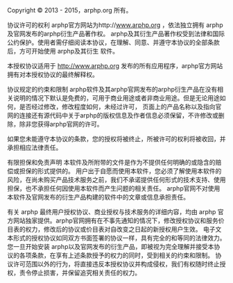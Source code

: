 Copyright © 2013 - 2015，arphp.org 所有。

协议许可的权利
arphp官方网站为http://www.arphp.org ，依法独立拥有 arphp 及官网发布的arphp衍生产品著作权。 arphp及其衍生产品著作权受到法律和国际公约保护。使用者需仔细阅读本协议，在理解、同意、并遵守本协议的全部条款后，方可开始使用 arphp及其衍生 软件。

本授权协议适用于 http://www.arphp.org 发布的所有应用程序，arphp官方网站拥有对本授权协议的最终解释权。

协议规定的约束和限制
arphp软件及其arphp官网发布的arphp衍生产品在没有相关说明的情况下默认是免费的，可用于商业用途或者非商业用途。但是无论用途如何，是否经过修改，修改程度如何，未经过许可， 页面上的产品名称以及指向官网的连接还有源代码中关于arphp的版权信息及作者信息必须保留，不许修改或删除，除非您获得arphp官网的许可。

如果您未能遵守本协议的条款，您的授权将被终止，所被许可的权利将被收回，并承担相应法律责任。

有限担保和免责声明
本软件及所附带的文件是作为不提供任何明确的或隐含的赔偿或担保的形式提供的。 用户出于自愿而使用本软件，您必须了解使用本软件的风险，在尚未购买产品技术服务之前，我们不承诺提供任何形式的技术支持、使用担保，也不承担任何因使用本软件而产生问题的相关责任。 arphp官网不对使用本软件及官网发布的衍生产品构建的软件中的文章或信息承担责任。

有关 arphp 最终用户授权协议、商业授权与技术服务的详细内容，均由 arphp 官方网站独家提供。arphp官网拥有在不事先通知的情况下，修改授权协议和服务价目表的权力，修改后的协议或价目表对自改变之日起的新授权用户生效。 电子文本形式的授权协议如同双方书面签署的协议一样，具有完全的和等同的法律效力。您一旦开始安装 arphp以及官网发布的衍生产品，即被视为完全理解并接受本协议的各项条款，在享有上述条款授予的权力的同时，受到相关的约束和限制。 协议许可范围以外的行为，将直接违反本授权协议并构成侵权，我们有权随时终止授权，责令停止损害，并保留追究相关责任的权力。